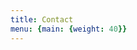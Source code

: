 ```yaml
---
title: Contact
menu: {main: {weight: 40}}
---
```


<!--add blocks of content here to add more sections to the community page -->
